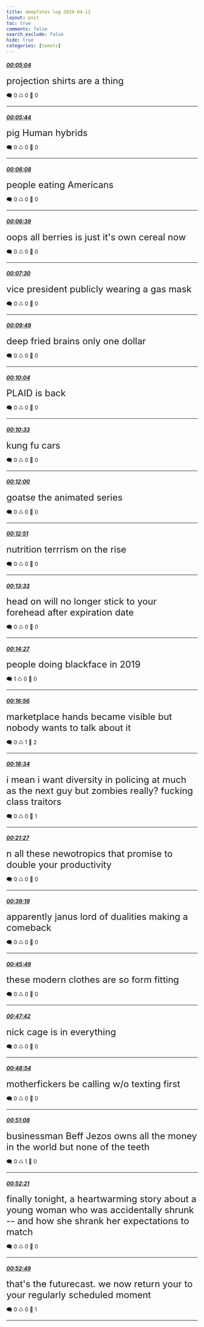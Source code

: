 ```yaml
---
title: deepfates log 2019-04-12
layout: post
toc: true
comments: false
search_exclude: false
hide: true
categories: [tweets]
---
```



#### <a href = "https://twitter.com/deepfates/status/1116582988546838528">*00:05:04*</a>

<font size="5">projection shirts are a thing</font>



🗨️ 0 ♺ 0 🤍  0   

---
    
#### <a href = "https://twitter.com/deepfates/status/1116583157166301184">*00:05:44*</a>

<font size="5">pig Human hybrids</font>



🗨️ 0 ♺ 0 🤍  0   

---
    
#### <a href = "https://twitter.com/deepfates/status/1116583257808576512">*00:06:08*</a>

<font size="5">people eating Americans</font>



🗨️ 0 ♺ 0 🤍  0   

---
    
#### <a href = "https://twitter.com/deepfates/status/1116583387370627072">*00:06:39*</a>

<font size="5">oops all berries is just it's own cereal now</font>



🗨️ 0 ♺ 0 🤍  0   

---
    
#### <a href = "https://twitter.com/deepfates/status/1116583602798514178">*00:07:30*</a>

<font size="5">vice president publicly wearing a gas mask</font>



🗨️ 0 ♺ 0 🤍  0   

---
    
#### <a href = "https://twitter.com/deepfates/status/1116584186767269888">*00:09:49*</a>

<font size="5">deep fried brains only one dollar</font>



🗨️ 0 ♺ 0 🤍  0   

---
    
#### <a href = "https://twitter.com/deepfates/status/1116584246024343553">*00:10:04*</a>

<font size="5">PLAID is back</font>



🗨️ 0 ♺ 0 🤍  0   

---
    
#### <a href = "https://twitter.com/deepfates/status/1116584369236275200">*00:10:33*</a>

<font size="5">kung fu cars</font>



🗨️ 0 ♺ 0 🤍  0   

---
    
#### <a href = "https://twitter.com/deepfates/status/1116584734736257024">*00:12:00*</a>

<font size="5">goatse the animated series</font>



🗨️ 0 ♺ 0 🤍  0   

---
    
#### <a href = "https://twitter.com/deepfates/status/1116584947144216576">*00:12:51*</a>

<font size="5">nutrition terrrism on the rise</font>



🗨️ 0 ♺ 0 🤍  0   

---
    
#### <a href = "https://twitter.com/deepfates/status/1116585123858632704">*00:13:33*</a>

<font size="5">head on will no longer stick to your forehead after expiration date</font>



🗨️ 0 ♺ 0 🤍  0   

---
    
#### <a href = "https://twitter.com/deepfates/status/1116585351860998145">*00:14:27*</a>

<font size="5">people doing blackface in 2019</font>



🗨️ 1 ♺ 0 🤍  0   

---
    
#### <a href = "https://twitter.com/deepfates/status/1116585976128688129">*00:16:56*</a>

<font size="5">marketplace hands became visible but nobody wants to talk about it</font>



🗨️ 0 ♺ 1 🤍  2   

---
    
#### <a href = "https://twitter.com/deepfates/status/1116586385081634816">*00:18:34*</a>

<font size="5">i mean i want diversity in policing at much as the next guy but zombies really?  fucking class traitors</font>



🗨️ 0 ♺ 0 🤍  1   

---
    
#### <a href = "https://twitter.com/deepfates/status/1116587112118095872">*00:21:27*</a>

<font size="5">n all these newotropics that promise to double your productivity</font>



🗨️ 0 ♺ 0 🤍  0   

---
    
#### <a href = "https://twitter.com/deepfates/status/1116591609469030400">*00:39:19*</a>

<font size="5">apparently janus lord of dualities making a comeback</font>



🗨️ 0 ♺ 0 🤍  0   

---
    
#### <a href = "https://twitter.com/deepfates/status/1116593243389431809">*00:45:49*</a>

<font size="5">these modern clothes are so form fitting</font>



🗨️ 0 ♺ 0 🤍  0   

---
    
#### <a href = "https://twitter.com/deepfates/status/1116593717631045632">*00:47:42*</a>

<font size="5">nick cage is in everything</font>



🗨️ 0 ♺ 0 🤍  0   

---
    
#### <a href = "https://twitter.com/deepfates/status/1116594020350697474">*00:48:54*</a>

<font size="5">motherfickers be calling w/o texting first</font>



🗨️ 0 ♺ 0 🤍  0   

---
    
#### <a href = "https://twitter.com/deepfates/status/1116594580890079232">*00:51:08*</a>

<font size="5">businessman Beff Jezos owns all the money in the world but none of the teeth</font>



🗨️ 0 ♺ 1 🤍  0   

---
    
#### <a href = "https://twitter.com/deepfates/status/1116594888462614529">*00:52:21*</a>

<font size="5">finally tonight, a heartwarming story about a young woman who was accidentally shrunk -- and how she shrank her expectations to match</font>



🗨️ 0 ♺ 0 🤍  0   

---
    
#### <a href = "https://twitter.com/deepfates/status/1116595006112821253">*00:52:49*</a>

<font size="5">that's the futurecast. we now return your to your regularly scheduled moment</font>



🗨️ 0 ♺ 0 🤍  1   

---
    
            

